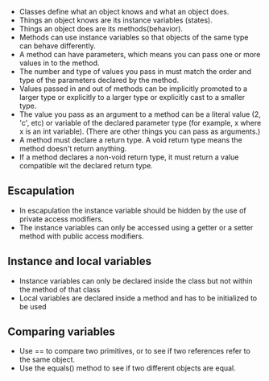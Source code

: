 - Classes define what an object knows and what an object does.
- Things an object knows are its instance variables (states).
- Things an object does are its methods(behavior).
- Methods can use instance variables so that objects of the same type can behave differently.
- A method can have parameters, which means you  can pass one or more values in to the method.
- The number and type of values you pass in must match the order and type of the parameters declared by the method.
- Values passed in and out of methods can be implicitly promoted to a larger type or explicitly to a larger type or explicitly cast to a smaller type.
- The value you pass as an argument to a method can be a literal value (2, 'c', etc) or variable of the declared parameter type (for example, x where x is an int variable). (There are other things you can pass as arguments.)
- A method must declare a return type. A void return type means the method doesn't return anything.
- If a method declares a non-void return type, it must return a value compatible wit the declared return type.

## Escapulation

- In escapulation the instance variable should be hidden by the use of private access modifiers.
- The instance variables can only be accessed using a getter or a setter method with public access modifiers.

## Instance and local variables

- Instance variables can only be declared inside the class but not within the method of that class
- Local variables are declared inside a method and has to be initialized to be used

## Comparing variables

- Use == to compare two primitives, or to see if two references refer to the same object.
- Use the equals() method to see if two different objects are equal.